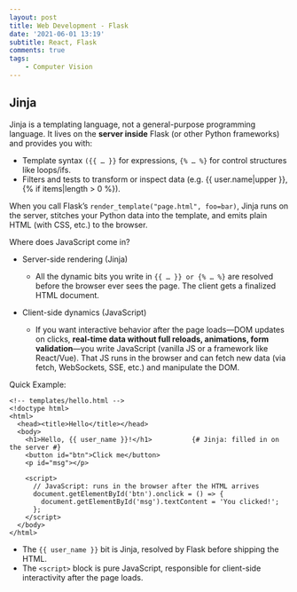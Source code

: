 ```yaml
---
layout: post
title: Web Development - Flask
date: '2021-06-01 13:19'
subtitle: React, Flask
comments: true
tags:
    - Computer Vision
---
```


## Jinja

Jinja is a templating language, not a general-purpose programming language. It lives on the **server inside** Flask (or other Python frameworks) and provides you with:

- Template syntax `({{ … }}` for expressions, `{% … %}` for control structures like loops/ifs.
- Filters and tests to transform or inspect data (e.g. {{ user.name|upper }}, {% if items|length > 0 %}).

When you call Flask’s `render_template("page.html", foo=bar)`, Jinja runs on the server, stitches your Python data into the template, and emits plain HTML (with CSS, etc.) to the browser.

Where does JavaScript come in?

- Server-side rendering (Jinja)
    - All the dynamic bits you write in `{{ … }} or {% … %}` are resolved before the browser ever sees the page. The client gets a finalized HTML document.

- Client-side dynamics (JavaScript)
    - If you want interactive behavior after the page loads—DOM updates on clicks, **real-time data without full reloads, animations, form validation**—you write JavaScript (vanilla JS or a framework like React/Vue). That JS runs in the browser and can fetch new data (via fetch, WebSockets, SSE, etc.) and manipulate the DOM.

Quick Example:

```
<!-- templates/hello.html -->
<!doctype html>
<html>
  <head><title>Hello</title></head>
  <body>
    <h1>Hello, {{ user_name }}!</h1>          {# Jinja: filled in on the server #}
    <button id="btn">Click me</button>
    <p id="msg"></p>

    <script>
      // JavaScript: runs in the browser after the HTML arrives
      document.getElementById('btn').onclick = () => {
        document.getElementById('msg').textContent = 'You clicked!';
      };
    </script>
  </body>
</html>
```

- The `{{ user_name }}` bit is Jinja, resolved by Flask before shipping the HTML.
- The `<script>` block is pure JavaScript, responsible for client-side interactivity after the page loads.